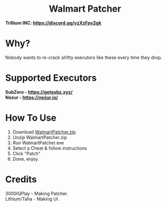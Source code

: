 <h1 align="center">Walmart Patcher</h1>

**Trillium INC: https://discord.gg/vzXzFpv2gk**

# Why?

Nobody wants to re-crack sh1tty executors like these every time they drop.

# Supported Executors
**SubZero - https://getsubz.xyz/** <br/>
**Nezur - https://nezur.io/**

# How To Use
1. Download [WalmartPatcher.zip](https://github.com/WalmartSolutions/WalmartPatcher/releases)
2. Unzip WalmartPatcher.zip
3. Run WalmartPatcher.exe
4. Select a Cheat & follow instructions
5. Click "Patch"
6. Done, enjoy.

# Credits
3000IQPlay - Making Patcher. </br>
Lithium/Taha - Making UI. </br>
